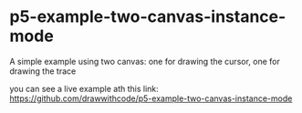 # p5-example-two-canvas-instance-mode
A simple example using two canvas: one for drawing the cursor, one for drawing the trace

you can see a live example ath this link:
https://github.com/drawwithcode/p5-example-two-canvas-instance-mode
